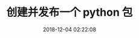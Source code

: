 ---
title: 创建并发布一个 python 包
date: 2018-12-04 02:22:08
description: 创建并发布一个 python 包.
categories: 教程
tags: [教程, hello-world, python, pypi]
toc: true
---